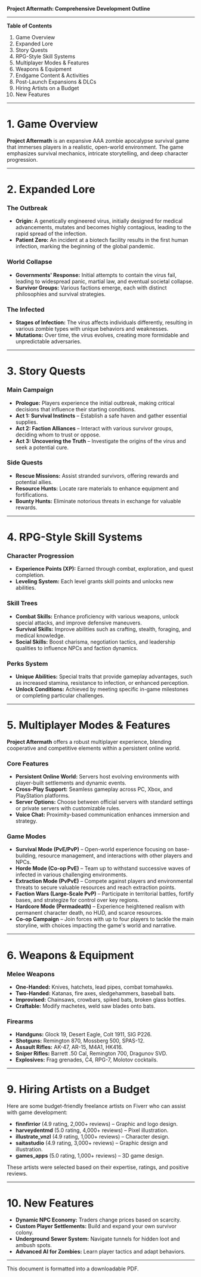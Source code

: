 **Project Aftermath: Comprehensive Development Outline**

---

**Table of Contents**

1. Game Overview
2. Expanded Lore
3. Story Quests
4. RPG-Style Skill Systems
5. Multiplayer Modes & Features
6. Weapons & Equipment
7. Endgame Content & Activities
8. Post-Launch Expansions & DLCs
9. Hiring Artists on a Budget
10. New Features

---

# 1. Game Overview

**Project Aftermath** is an expansive AAA zombie apocalypse survival game that immerses players in a realistic, open-world environment. The game emphasizes survival mechanics, intricate storytelling, and deep character progression.

---

# 2. Expanded Lore

### The Outbreak

- **Origin:** A genetically engineered virus, initially designed for medical advancements, mutates and becomes highly contagious, leading to the rapid spread of the infection.
- **Patient Zero:** An incident at a biotech facility results in the first human infection, marking the beginning of the global pandemic.

### World Collapse

- **Governments' Response:** Initial attempts to contain the virus fail, leading to widespread panic, martial law, and eventual societal collapse.
- **Survivor Groups:** Various factions emerge, each with distinct philosophies and survival strategies.

### The Infected

- **Stages of Infection:** The virus affects individuals differently, resulting in various zombie types with unique behaviors and weaknesses.
- **Mutations:** Over time, the virus evolves, creating more formidable and unpredictable adversaries.

---

# 3. Story Quests

### Main Campaign

- **Prologue:** Players experience the initial outbreak, making critical decisions that influence their starting conditions.
- **Act 1: Survival Instincts** – Establish a safe haven and gather essential supplies.
- **Act 2: Faction Alliances** – Interact with various survivor groups, deciding whom to trust or oppose.
- **Act 3: Uncovering the Truth** – Investigate the origins of the virus and seek a potential cure.

### Side Quests

- **Rescue Missions:** Assist stranded survivors, offering rewards and potential allies.
- **Resource Hunts:** Locate rare materials to enhance equipment and fortifications.
- **Bounty Hunts:** Eliminate notorious threats in exchange for valuable rewards.

---

# 4. RPG-Style Skill Systems

### Character Progression

- **Experience Points (XP):** Earned through combat, exploration, and quest completion.
- **Leveling System:** Each level grants skill points and unlocks new abilities.

### Skill Trees

- **Combat Skills:** Enhance proficiency with various weapons, unlock special attacks, and improve defensive maneuvers.
- **Survival Skills:** Improve abilities such as crafting, stealth, foraging, and medical knowledge.
- **Social Skills:** Boost charisma, negotiation tactics, and leadership qualities to influence NPCs and faction dynamics.

### Perks System

- **Unique Abilities:** Special traits that provide gameplay advantages, such as increased stamina, resistance to infection, or enhanced perception.
- **Unlock Conditions:** Achieved by meeting specific in-game milestones or completing particular challenges.

---

# 5. Multiplayer Modes & Features

**Project Aftermath** offers a robust multiplayer experience, blending cooperative and competitive elements within a persistent online world.

### Core Features

- **Persistent Online World:** Servers host evolving environments with player-built settlements and dynamic events.
- **Cross-Play Support:** Seamless gameplay across PC, Xbox, and PlayStation platforms.
- **Server Options:** Choose between official servers with standard settings or private servers with customizable rules.
- **Voice Chat:** Proximity-based communication enhances immersion and strategy.

### Game Modes

- **Survival Mode (PvE/PvP)** – Open-world experience focusing on base-building, resource management, and interactions with other players and NPCs.
- **Horde Mode (Co-op PvE)** – Team up to withstand successive waves of infected in various challenging environments.
- **Extraction Mode (PvPvE)** – Compete against players and environmental threats to secure valuable resources and reach extraction points.
- **Faction Wars (Large-Scale PvP)** – Participate in territorial battles, fortify bases, and strategize for control over key regions.
- **Hardcore Mode (Permadeath)** – Experience heightened realism with permanent character death, no HUD, and scarce resources.
- **Co-op Campaign** – Join forces with up to four players to tackle the main storyline, with choices impacting the game's world and narrative.

---

# 6. Weapons & Equipment

### Melee Weapons

- **One-Handed:** Knives, hatchets, lead pipes, combat tomahawks.
- **Two-Handed:** Katanas, fire axes, sledgehammers, baseball bats.
- **Improvised:** Chainsaws, crowbars, spiked bats, broken glass bottles.
- **Craftable:** Modify machetes, weld saw blades onto bats.

### Firearms

- **Handguns:** Glock 19, Desert Eagle, Colt 1911, SIG P226.
- **Shotguns:** Remington 870, Mossberg 500, SPAS-12.
- **Assault Rifles:** AK-47, AR-15, M4A1, HK416.
- **Sniper Rifles:** Barrett .50 Cal, Remington 700, Dragunov SVD.
- **Explosives:** Frag grenades, C4, RPG-7, Molotov cocktails.

---

# 9. Hiring Artists on a Budget

Here are some budget-friendly freelance artists on Fiverr who can assist with game development:

- **finnfirrior** (4.9 rating, 2,000+ reviews) – Graphic and logo design.
- **harveydentmd** (5.0 rating, 4,000+ reviews) – Pixel illustration.
- **illustrate_vnzl** (4.9 rating, 1,000+ reviews) – Character design.
- **saitastudio** (4.9 rating, 3,000+ reviews) – Graphic design and illustration.
- **games_apps** (5.0 rating, 1,000+ reviews) – 3D game design.

These artists were selected based on their expertise, ratings, and positive reviews.

---

# 10. New Features

- **Dynamic NPC Economy:** Traders change prices based on scarcity.
- **Custom Player Settlements:** Build and expand your own survivor colony.
- **Underground Sewer System:** Navigate tunnels for hidden loot and ambush spots.
- **Advanced AI for Zombies:** Learn player tactics and adapt behaviors.

---

This document is formatted into a downloadable PDF.


